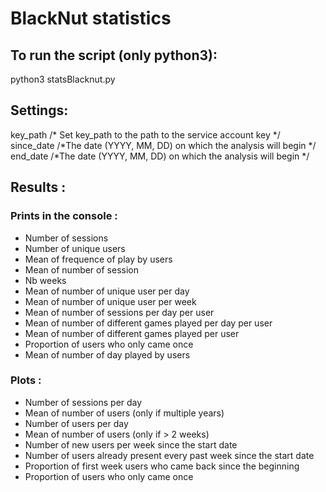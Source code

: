 # BlackNut statistics

## To run the script (only python3):
python3 statsBlacknut.py

## Settings:
key_path    /* Set key_path to the path to the service account key */   
since_date  /*The date (YYYY, MM, DD) on which the analysis will begin */   
end_date    /*The date (YYYY, MM, DD) on which the analysis will begin */

## Results :
### Prints in the console :
- Number of sessions   
- Number of unique users   
- Mean of frequence of play by users   
- Mean of number of session   
- Nb weeks   
- Mean of number of unique user per day   
- Mean of number of unique user per week   
- Mean of number of sessions per day per user   
- Mean of number of different games played per day per user   
- Mean of number of different games played per user   
- Proportion of users who only came once   
- Mean of number of day played by users

### Plots :
- Number of sessions per day   
- Mean of number of users (only if multiple years)   
- Number of users per day
- Mean of number of users (only if > 2 weeks)   
- Number of new users per week since the start date   
- Number of users already present every past week since the start date   
- Proportion of first week users who came back since the beginning   
- Proportion of users who only came once